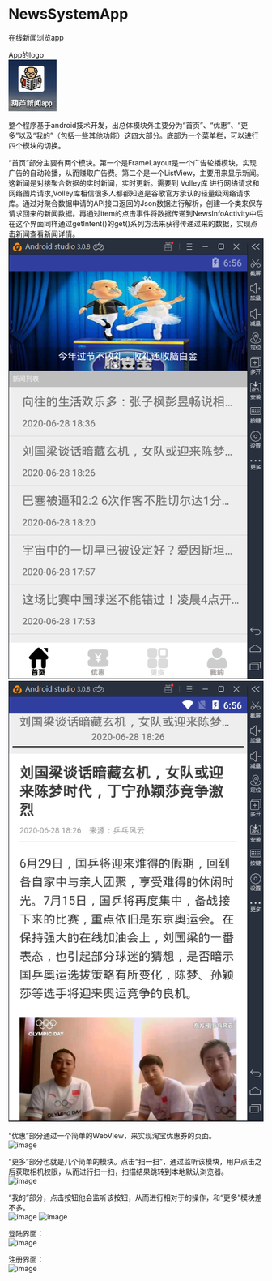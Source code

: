 # NewsSystemApp
在线新闻浏览app


App的logo<br>
![image](https://github.com/ANewus/NewsSystemApp/blob/master/readme-img/logo.png)

整个程序基于android技术开发，出总体模块外主要分为“首页”、“优惠”、“更多”以及“我的”（包括一些其他功能）这四大部分。底部为一个菜单栏，可以进行四个模块的切换。<br>

“首页”部分主要有两个模块。第一个是FrameLayout是一个广告轮播模块，实现广告的自动轮播，从而赚取广告费。第二个是一个ListView，主要用来显示新闻。这新闻是对接聚合数据的实时新闻，实时更新。需要到 Volley库 进行网络请求和网络图片请求,Volley库相信很多人都都知道是谷歌官方承认的轻量级网络请求库。通过对聚合数据申请的API接口返回的Json数据进行解析，创建一个类来保存请求回来的新闻数据。再通过item的点击事件将数据传递到NewsInfoActivity中后在这个界面同样通过getIntent()的get()系列方法来获得传递过来的数据，实现点击新闻查看新闻详情。<br>
![image](https://github.com/ANewus/NewsSystemApp/blob/master/readme-img/main.png)
![image](https://github.com/ANewus/NewsSystemApp/blob/master/readme-img/ex1.png)

“优惠”部分通过一个简单的WebView，来实现淘宝优惠券的页面。<br>
![image](https://github.com/ANewus/NewsSystem/blob/master/readme-img/youhui.png)

“更多”部分也就是几个简单的模块。点击“扫一扫”，通过监听该模块，用户点击之后获取相机权限，从而进行扫一扫，扫描结果跳转到本地默认浏览器。<br>
![image](https://github.com/ANewus/NewsSystem/blob/master/readme-img/more.png)

“我的”部分，点击按钮他会监听该按钮，从而进行相对于的操作，和“更多”模块差不多。<br>
![image](https://github.com/ANewus/NewsSystem/blob/master/readme-img/my.png)
![image](https://github.com/ANewus/NewsSystem/blob/master/readme-img/about.png)

登陆界面：<br>
![image](https://github.com/ANewus/NewsSystem/blob/master/readme-img/login.png)

注册界面：<br>
![image](https://github.com/ANewus/NewsSystem/blob/master/readme-img/register.png)

